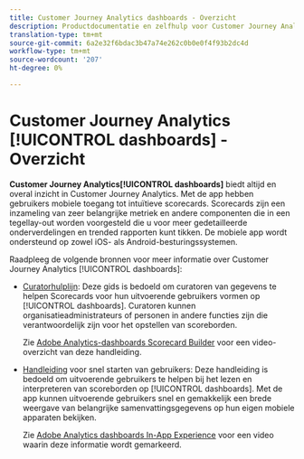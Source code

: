 ```yaml
---
title: Customer Journey Analytics dashboards - Overzicht
description: Productdocumentatie en zelfhulp voor Customer Journey Analytics-dashboards
translation-type: tm+mt
source-git-commit: 6a2e32f6bdac3b47a74e262c0b0e0f4f93b2dc4d
workflow-type: tm+mt
source-wordcount: '207'
ht-degree: 0%

---
```



# Customer Journey Analytics [!UICONTROL dashboards] - Overzicht

**Customer Journey Analytics[!UICONTROL dashboards]** biedt altijd en overal inzicht in Customer Journey Analytics. Met de app hebben gebruikers mobiele toegang tot intuïtieve scorecards. Scorecards zijn een inzameling van zeer belangrijke metriek en andere componenten die in een tegellay-out worden voorgesteld die u voor meer gedetailleerde onderverdelingen en trended rapporten kunt tikken. De mobiele app wordt ondersteund op zowel iOS- als Android-besturingssystemen.

Raadpleeg de volgende bronnen voor meer informatie over Customer Journey Analytics [!UICONTROL dashboards]:

* [Curatorhulplijn](/help/mobile-app/curator.md): Deze gids is bedoeld om curatoren van gegevens te helpen Scorecards voor hun uitvoerende gebruikers vormen op  [!UICONTROL dashboards]. Curatoren kunnen organisatieadministrateurs of personen in andere functies zijn die verantwoordelijk zijn voor het opstellen van scoreborden.

   Zie [Adobe Analytics-dashboards Scorecard Builder](https://experienceleague.adobe.com/docs/analytics-learn/tutorials/additional-tools/analytics-dashboards/adobe-analytics-dashboards-scorecard-builder.html) voor een video-overzicht van deze handleiding.


* [Handleiding](/help/mobile-app/executive.md) voor snel starten van gebruikers: Deze handleiding is bedoeld om uitvoerende gebruikers te helpen bij het lezen en interpreteren van scoreborden op  [!UICONTROL dashboards]. Met de app kunnen uitvoerende gebruikers snel en gemakkelijk een brede weergave van belangrijke samenvattingsgegevens op hun eigen mobiele apparaten bekijken.

   Zie [Adobe Analytics dashboards In-App Experience](https://experienceleague.adobe.com/docs/analytics-learn/tutorials/additional-tools/analytics-dashboards/adobe-analytics-dashboards-in-app-experience.html) voor een video waarin deze informatie wordt gemarkeerd.